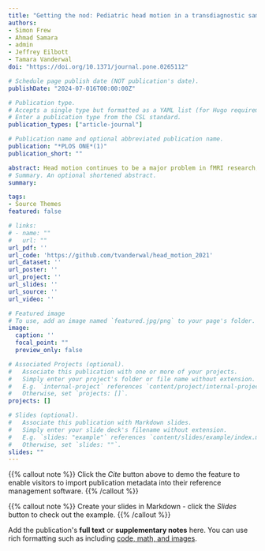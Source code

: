 ```yaml
---
title: "Getting the nod: Pediatric head motion in a transdiagnostic sample during movie- and resting-state fMRI"
authors:
- Simon Frew
- Ahmad Samara
- admin
- Jeffrey Eilbott
- Tamara Vanderwal
doi: "https://doi.org/10.1371/journal.pone.0265112"

# Schedule page publish date (NOT publication's date).
publishDate: "2024-07-016T00:00:00Z"

# Publication type.
# Accepts a single type but formatted as a YAML list (for Hugo requirements).
# Enter a publication type from the CSL standard.
publication_types: ["article-journal"]

# Publication name and optional abbreviated publication name.
publication: "*PLOS ONE*(1)"
publication_short: ""

abstract: Head motion continues to be a major problem in fMRI research, particularly in developmental studies where an inverse relationship exists between head motion and age. Despite multifaceted and costly efforts to mitigate motion and motion-related signal artifact, few studies have characterized in-scanner head motion itself. This study leverages a large transdiagnostic public dataset (N = 1388, age 5-21y, The Healthy Brain Network Biobank) to characterize pediatric head motion in space, frequency, and time. We focus on practical aspects of head motion that could impact future study design, including comparing motion across groups (low, medium, and high movers), across conditions (movie-watching and rest), and between males and females. Analyses showed that in all conditions, high movers exhibited a different pattern of motion than low and medium movers that was dominated by x-rotation, and z- and y-translation. High motion spikes (>0.3mm) from all participants also showed this pitch-z-y pattern. Problematic head motion is thus composed of a single type of biomechanical motion, which we infer to be a nodding movement, providing a focused target for motion reduction strategies. A second type of motion was evident via spectral analysis of raw displacement data. This was observed in low and medium movers and was consistent with respiration rates. We consider this to be a baseline of motion best targeted in data preprocessing. Further, we found that males moved more than, but not differently from, females. Significant cross-condition differences in head motion were found. Movies had lower mean motion, and especially in high movers, movie-watching reduced within-run linear increases in head motion (i.e., temporal drift). Finally, we used intersubject correlations of framewise displacement (FD-ISCs) to assess for stimulus-correlated motion trends. Subject motion was more correlated in movie than rest, and 8 out of top 10 FD-ISC windows had FD below the mean. Possible reasons and future implications of these findings are discussed.
# Summary. An optional shortened abstract.
summary:

tags:
- Source Themes
featured: false

# links:
# - name: ""
#   url: ""
url_pdf: ''
url_code: 'https://github.com/tvanderwal/head_motion_2021'
url_dataset: ''
url_poster: ''
url_project: ''
url_slides: ''
url_source: ''
url_video: ''

# Featured image
# To use, add an image named `featured.jpg/png` to your page's folder. 
image:
  caption: ''
  focal_point: ""
  preview_only: false

# Associated Projects (optional).
#   Associate this publication with one or more of your projects.
#   Simply enter your project's folder or file name without extension.
#   E.g. `internal-project` references `content/project/internal-project/index.md`.
#   Otherwise, set `projects: []`.
projects: []

# Slides (optional).
#   Associate this publication with Markdown slides.
#   Simply enter your slide deck's filename without extension.
#   E.g. `slides: "example"` references `content/slides/example/index.md`.
#   Otherwise, set `slides: ""`.
slides: ""
---
```


{{% callout note %}}
Click the *Cite* button above to demo the feature to enable visitors to import publication metadata into their reference management software.
{{% /callout %}}

{{% callout note %}}
Create your slides in Markdown - click the *Slides* button to check out the example.
{{% /callout %}}

Add the publication's **full text** or **supplementary notes** here. You can use rich formatting such as including [code, math, and images](https://docs.hugoblox.com/content/writing-markdown-latex/).
